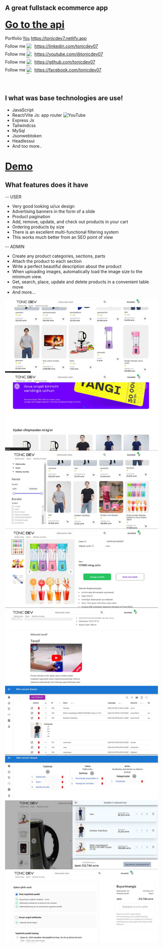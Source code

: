 ## A great fullstack ecommerce app

<h3><a href="https://github.com/tonicdev07/ecommerce-backend" style="font-size: 32px">Go to the api</a></h3>

<div>    <div
      style="display: flex; justify-items: center; gap: 4px; margin-bottom: 4px"
    >
      Portfolio
      <a
        style="display: flex; justify-items: center; gap: 4px"
        target="_blank"
        href="https://tonicdev7.netlify.app"
      >
        <img
          src="https://cdn-icons-png.flaticon.com/128/3308/3308395.png"
          alt="YouTube"
          style="display: flex; justify-items: center; gap: 4px"
          width="22"
          height="22"
        />
        https://tonicdev7.netlify.app</a
      >
    </div>
    <div
      style="display: flex; justify-items: center; gap: 4px; margin-bottom: 4px"
    >
      Follow me
      <a
        target="_blank"
        style="display: flex; justify-items: center; gap: 4px"
        href="https://linkedin.com/tonicdev07"
      >
        <img
          src="https://cdn-icons-png.flaticon.com/128/3536/3536505.png"
          alt="YouTube"
          width="22"
          height="22"
        />
        https://linkedin.com/tonicdev07</a
      >
    </div>
    <div
      style="display: flex; justify-items: center; gap: 4px; margin-bottom: 4px"
    >
      Follow me
      <a
        target="_blank"
        style="display: flex; justify-items: center; gap: 4px"
        href="https://youtube.com/@tonicdev07"
      >
        <img
          src="https://cdn-icons-png.flaticon.com/128/3670/3670147.png"
          alt="YouTube"
          width="22"
          height="22"
        />
        https://youtube.com/@tonicdev07</a
      >
    </div>
    <div
      style="display: flex; justify-items: center; gap: 4px; margin-bottom: 4px"
    >
      Follow me
      <a
        target="_blank"
        style="display: flex; justify-items: center; gap: 4px"
        href="https://github.com/tonicdev07"
      >
        <img
          src="https://cdn-icons-png.flaticon.com/128/2111/2111432.png"
          alt="YouTube"
          width="22"
          height="22"
        />
        https://github.com/tonicdev07</a
      >
    </div>
    <div
      style="display: flex; justify-items: center; gap: 4px; margin-bottom: 4px"
    >
      Follow me
      <a
        target="_blank"
        style="display: flex; justify-items: center; gap: 4px"
        href="https://facebook.com/tonicdev07"
      >
        <img
          src="https://cdn-icons-png.flaticon.com/128/733/733547.png"
          alt="YouTube"
          width="22"
          height="22"
        />
        https://facebook.com/tonicdev07</a
      >
    </div></div><br> <br>


## I what was base technologies are use!

- JavaScript
- React/Vite Js: app router <img
          src="https://t3.ftcdn.net/jpg/02/35/26/30/240_F_235263034_miJw2igmixo7ymCqhHZ7c8wp9kaujzfM.jpg"
          alt="YouTube"
          width="22"
          height="22"
        />
- Express Js
- Tailwindcss
- MySql
- Jsonwebtoken
- Headlessui
- And too more..

<h1><a href="https://shop-2fgr.onrender.com" style="font-size: 32px">Demo</a></h1>

## What features does it have

-- USER

- Very good looking ui/ux design
- Advertising banners in the form of a slide
- Product pagination
- Add, remove, update, and check out products in your cart
- Ordering products by size
- There is an excellent multi-functional filtering system
- This works much better from an SEO point of view

-- ADMIN
- Create any product categories, sections, parts
- Attach the product to each section
- Write a perfect beautiful description about the product
- When uploading images, automatically load the image size to the minimum view.
- Get, search, place, update and delete products in a convenient table move
- And more...


<div>
<img src='./demo/Screenshot_4.jpg'>
<img src='./demo/Screenshot_5.jpg'>
<img src='./demo/Screenshot_6.jpg'>
<img src='./demo/Screenshot_7.jpg'>
<img src='./demo/Screenshot_8.jpg'>
<img src='./demo/Screenshot_9.jpg'>
<img src='./demo/Screenshot_12.jpg'>
<img src='./demo/Screenshot_10.jpg'>
<img src='./demo/Screenshot_11.jpg'>
</div>

